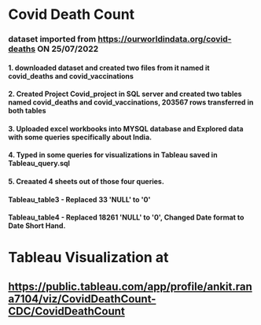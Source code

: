 # Covid Death Count

### dataset imported from https://ourworldindata.org/covid-deaths ON 25/07/2022

#### 1. downloaded dataset and created two files from it named it covid_deaths and covid_vaccinations
#### 2. Created Project Covid_project in SQL server and created two tables named covid_deaths and covid_vaccinations, 203567 rows transferred     in both tables 
#### 3. Uploaded excel workbooks into MYSQL database and Explored data with some queries specifically about India.
#### 4. Typed in some queries for visualizations in Tableau saved in Tableau_query.sql
#### 5. Creaated 4 sheets out of those four queries.
#### Tableau_table3 - Replaced 33 'NULL' to '0'
#### Tableau_table4 - Replaced 18261 'NULL' to '0', Changed Date format to Date Short Hand.

# Tableau Visualization at
## https://public.tableau.com/app/profile/ankit.rana7104/viz/CovidDeathCount-CDC/CovidDeathCount
